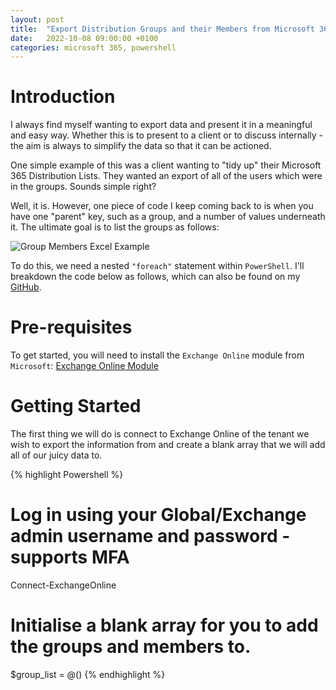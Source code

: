 ```yaml
---
layout: post
title:  "Export Distribution Groups and their Members from Microsoft 365 to CSV"
date:   2022-10-08 09:00:00 +0100
categories: microsoft 365, powershell
---
```


# Introduction
I always find myself wanting to export data and present it in a meaningful and easy way. Whether this is to present to a client or to discuss internally - the aim is always to simplify the data so that it can be actioned.

One simple example of this was a client wanting to "tidy up" their Microsoft 365 Distribution Lists. They wanted an export of all of the users which were in the groups. Sounds simple right?

Well, it is. However, one piece of code I keep coming back to is when you have one "parent" key, such as a group, and a number of values underneath it. The ultimate goal is to list the groups as follows:

![Group Members Excel Example](/_site/assets/group_members_example_excel.png)

To do this, we need a nested `"foreach"` statement within `PowerShell`. I'll breakdown the code below as follows, which can also be found on my [GitHub][pythonshell-gh].

# Pre-requisites
To get started, you will need to install the `Exchange Online` module from `Microsoft`: [Exchange Online Module](https://www.powershellgallery.com/packages/ExchangeOnlineManagement/)

# Getting Started
The first thing we will do is connect to Exchange Online of the tenant we wish to export the information from and create a blank array that we will add all of our juicy data to.

{% highlight Powershell %}
# Log in using your Global/Exchange admin username and password - supports MFA
Connect-ExchangeOnline
# Initialise a blank array for you to add the groups and members to.
$group_list = @()
{% endhighlight %}


[pythonshell-gh]:  https://github.com/pythonshell-io/ms-groups-members